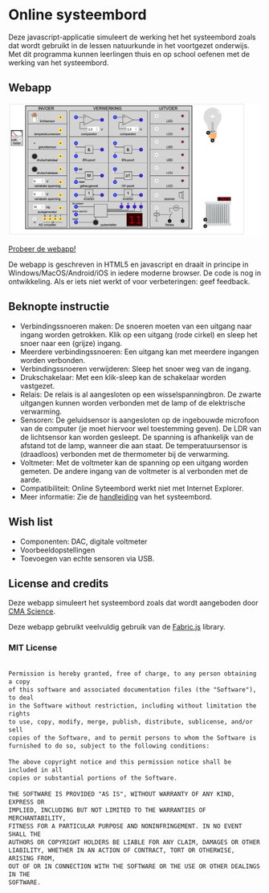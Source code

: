 # Online systeembord
 Deze javascript-applicatie simuleert de werking het het systeembord zoals dat wordt gebruikt in de lessen natuurkunde in het voortgezet onderwijs. Met dit programma kunnen leerlingen thuis en op school oefenen met de werking van het systeembord.


## Webapp

[![Webapp screenshot](/screenshot.png)](https://jeroenvantilburg.github.io/systeembord)

[Probeer de webapp!](https://jeroenvantilburg.github.io/systeembord)

De webapp is geschreven in HTML5 en javascript en draait in principe in Windows/MacOS/Android/iOS in iedere moderne browser. De code is nog in ontwikkeling. Als er iets niet werkt of voor verbeteringen: geef feedback.


## Beknopte instructie

- Verbindingssnoeren maken: De snoeren moeten van een uitgang naar ingang worden getrokken. Klik op een uitgang (rode cirkel) en sleep het snoer naar een (grijze) ingang.
- Meerdere verbindingssnoeren: Een uitgang kan met meerdere ingangen worden verbonden.
- Verbindingssnoeren verwijderen: Sleep het snoer weg van de ingang.
- Drukschakelaar: Met een klik-sleep kan de schakelaar worden vastgezet.
- Relais: De relais is al aangesloten op een wisselspanningbron. De zwarte uitgangen kunnen worden verbonden met de lamp of de elektrische verwarming.
- Sensoren: De geluidsensor is aangesloten op de ingebouwde microfoon van de computer (je moet hiervoor wel toestemming geven). De LDR van de lichtsensor kan worden gesleept. De spanning is afhankelijk van de afstand tot de lamp, wanneer die aan staat. De temperatuursensor is (draadloos) verbonden met de thermometer bij de verwarming.
- Voltmeter: Met de voltmeter kan de spanning op een uitgang worden gemeten. De andere ingang van de voltmeter is al verbonden met de aarde.
- Compatibiliteit: Online Syteembord werkt niet met Internet Explorer.
- Meer informatie: Zie de [handleiding](http://www.cma-science.nl/resources/nl/practicum/b0020.pdf) van het systeembord.

## Wish list

- Componenten: DAC, digitale voltmeter
- Voorbeeldopstellingen
- Toevoegen van echte sensoren via USB.

## License and credits

Deze webapp simuleert het systeembord zoals dat wordt aangeboden door [CMA Science](http://cma-science.nl/).

Deze webapp gebruikt veelvuldig gebruik van de [Fabric.js](http://fabricjs.com) library.

### MIT License

```Copyright (c) 2020 Jeroen van Tilburg

Permission is hereby granted, free of charge, to any person obtaining a copy
of this software and associated documentation files (the "Software"), to deal
in the Software without restriction, including without limitation the rights
to use, copy, modify, merge, publish, distribute, sublicense, and/or sell
copies of the Software, and to permit persons to whom the Software is
furnished to do so, subject to the following conditions:

The above copyright notice and this permission notice shall be included in all
copies or substantial portions of the Software.

THE SOFTWARE IS PROVIDED "AS IS", WITHOUT WARRANTY OF ANY KIND, EXPRESS OR
IMPLIED, INCLUDING BUT NOT LIMITED TO THE WARRANTIES OF MERCHANTABILITY,
FITNESS FOR A PARTICULAR PURPOSE AND NONINFRINGEMENT. IN NO EVENT SHALL THE
AUTHORS OR COPYRIGHT HOLDERS BE LIABLE FOR ANY CLAIM, DAMAGES OR OTHER
LIABILITY, WHETHER IN AN ACTION OF CONTRACT, TORT OR OTHERWISE, ARISING FROM,
OUT OF OR IN CONNECTION WITH THE SOFTWARE OR THE USE OR OTHER DEALINGS IN THE
SOFTWARE.
```
